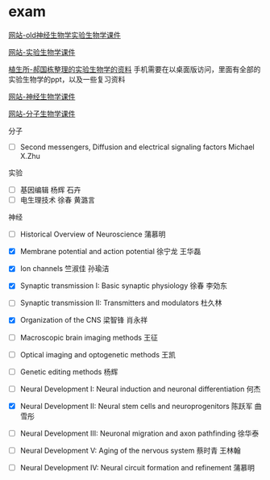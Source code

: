 # exam

[网站-old神经生物学实验生物学课件](http://old.ion.ac.cn/chinese/students/kjxx.asp)

[网站-实验生物学课件](http://www.cebsit.cas.cn/yjs/zxpy/kjxz/syswx/)

[植生所-郝国栋整理的实验生物学的资料](http://Nas-3102.quickconnect.cn/d/s/514459095407829205/Yo8dQ48vy4MR5YcjhkDkTaoIJEMdULns-HrKAXuETMgc_)
手机需要在以桌面版访问，里面有全部的实验生物学的ppt，以及一些复习资料

[网站-神经生物学课件](http://www.cebsit.cas.cn/yjs/zxpy/kjxz/sjswx/)

[网站-分子生物学课件](http://www.sibcb.ac.cn/edu/jiaowu.jsp?ntype=1)

分子
- [ ] Second messengers, Diffusion and electrical signaling factors Michael X.Zhu

实验
- [ ] 基因编辑 杨辉 石卉
- [ ] 电生理技术 徐春 黄潞言

神经
- [ ] Historical Overview of Neuroscience	蒲慕明
- [X] Membrane potential and action potential	徐宁龙 王华磊
- [X] Ion channels	竺淑佳 孙瑜洁
- [X] Synaptic transmission I: Basic synaptic physiology	徐春 李効东
- [ ] Synaptic transmission II: Transmitters and modulators	杜久林
- [X] Organization of the CNS	梁智锋 肖永祥
- [ ] Macroscopic brain imaging methods	王征
- [ ] Optical imaging and optogenetic methods	王凯
- [ ] Genetic editing methods	杨辉
- [ ] Neural Development I: Neural induction and neuronal differentiation	何杰
- [X] Neural Development II: Neural stem cells and neuroprogenitors	陈跃军 曲雪彤
- [ ] Neural Development III: Neuronal migration and axon pathfinding	徐华泰
- [ ] Neural Development V: Aging of the nervous system	蔡时青 王林翰
- [ ] Neural Development IV: Neural circuit formation and refinement	蒲慕明

